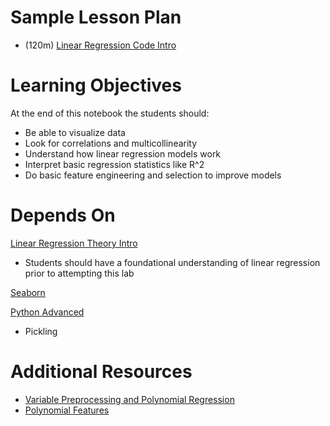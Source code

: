 # Sample Lesson Plan
- (120m) [Linear Regression Code Intro](linear_regression_code_intro.ipynb)

# Learning Objectives

At the end of this notebook the students should:
- Be able to visualize data
- Look for correlations and multicollinearity
- Understand how linear regression models work
- Interpret basic regression statistics like R^2
- Do basic feature engineering and selection to improve models

# Depends On

[Linear Regression Theory Intro](https://github.com/thisismetis/dscurriculum_gamma/tree/master/curriculum/project-02/linear-regression-theory-intro)
* Students should have a foundational understanding of linear regression prior to attempting this lab

[Seaborn](https://github.com/thisismetis/dscurriculum_gamma/tree/master/curriculum/project-01/seaborn)

[Python Advanced](https://github.com/thisismetis/dscurriculum_gamma/tree/master/curriculum/project-01/python-advanced)
* Pickling

# Additional Resources
- [Variable Preprocessing and Polynomial Regression](http://scikit-learn.org/dev/modules/preprocessing.html#preprocessing)
- [Polynomial Features](http://scikit-learn.org/stable/modules/generated/sklearn.preprocessing.PolynomialFeatures.html)